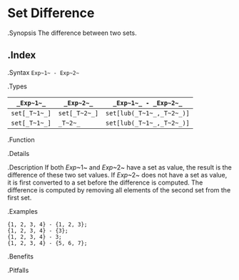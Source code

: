 # Set Difference

.Synopsis
The difference between two sets.

.Index
-

.Syntax
`Exp~1~ - Exp~2~`

.Types


| `_Exp~1~_`    |  `_Exp~2~_`     | `_Exp~1~_ - _Exp~2~_`        |
| --- | --- | --- |
| `set[_T~1~_]` |  `set[_T~2~_]`  | `set[lub(_T~1~_,_T~2~_)]`    |
| `set[_T~1~_]` |  `_T~2~_`       | `set[lub(_T~1~_,_T~2~_)]`    |



.Function

.Details

.Description
If both _Exp_~1~ and _Exp_~2~ have a set as value, the result is the difference of these two set values. 
If _Exp_~2~ does not have a set as value, it is first converted to a set before the difference is computed.
The difference is computed by removing all elements of the second set from the first set.

.Examples
```rascal-shell
{1, 2, 3, 4} - {1, 2, 3};
{1, 2, 3, 4} - {3};
{1, 2, 3, 4} - 3;
{1, 2, 3, 4} - {5, 6, 7};
```

.Benefits

.Pitfalls

